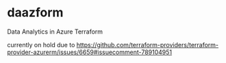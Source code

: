 # daazform
Data Analytics in Azure Terraform

currently on hold due to 
https://github.com/terraform-providers/terraform-provider-azurerm/issues/6659#issuecomment-789104951
